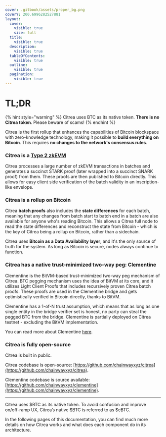 ```yaml
---
cover: .gitbook/assets/proper_bg.png
coverY: 200.6996282527881
layout:
  cover:
    visible: true
    size: full
  title:
    visible: true
  description:
    visible: true
  tableOfContents:
    visible: true
  outline:
    visible: true
  pagination:
    visible: true
---
```


# TL;DR

{% hint style="warning" %}
Citrea uses BTC as its native token. **There is no Citrea token**. Please beware of scams!
{% endhint %}

Citrea is the first rollup that enhances the capabilities of Bitcoin blockspace with zero-knowledge technology, making it possible to **build everything on Bitcoin**. This requires **no changes to the network's consensus rules**.

### Citrea is a [Type 2 zkEVM](technical-specs/characteristics/execution-environment.md)

Citrea processes a large number of zkEVM transactions in batches and generates a succinct STARK proof (later wrapped into a succinct SNARK proof) from them. These proofs are then published to Bitcoin directly. This allows for easy client side verification of the batch validity in an inscription-like envelope.

### Citrea is a **rollup on Bitcoin**

Citrea **batch proofs** also includes the **state differences** for each batch, meaning that any changes from batch start to batch end in a batch are also available for anyone who's reading Bitcoin. This allows a Citrea full node to read the state differences and reconstruct the state from Bitcoin - which is the key of Citrea being a rollup on Bitcoin, rather than a sidechain.

Citrea uses **Bitcoin as a Data Availability layer**, and it's the only source of truth for the system. As long as Bitcoin is secure, nodes always continue to function.

### Citrea has a native trust-minimized two-way peg: Clementine

Clementine is the BitVM-based trust-minimized two-way peg mechanism of Citrea. BTC pegging mechanism uses the idea of BitVM at its core, and it utilizes Light Client Proofs that includes recursively proven Citrea batch proofs. These proofs are used in the Clementine bridge and gets optimistically verified in Bitcoin directly, thanks to BitVM. 

Clementine has a 1-of-N trust assumption, which means that as long as one single entity in the bridge verifier set is honest, no party can steal the pegged BTC from the bridge. Clementine is partially deployed on Citrea testnet - excluding the BitVM implementation.

You can read more about Clementine [here](https://www.blog.citrea.xyz/unveiling-clementine/).

### Citrea is fully open-source

Citrea is built in public.

Citrea codebase is open-source: [https://github.com/chainwayxyz/citrea](https://github.com/chainwayxyz/citrea).

Clementine codebase is source available: [https://github.com/chainwayxyz/clementine](https://github.com/chainwayxyz/clementine).

-----

Citrea uses $BTC as its native token. To avoid confusion and improve on/off-ramp UX, Citrea’s native $BTC is referred to as $cBTC.

In the following pages of this documentation, you can find much more details on how Citrea works and what does each component do in its architecture.
